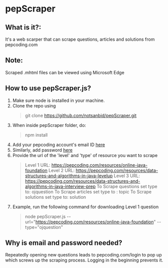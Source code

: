 # pepScraper

## What is it?:
It's a web scarper that can scrape questions, articles and solutions from pepcoding.com

## Note:
Scraped .mhtml files can be viewed using Microsoft Edge

## How to use pepScraper.js? 
1. Make sure node is installed in your machine. 
2. Clone the repo using  
   > git clone https://github.com/notsanbid/pepScraper.git
3. When inside pepScraper folder, do: 
   > npm install
4. Add your pepcoding account's email ID [here](https://github.com/notsanbid/pepScraper/blob/041f436c030f68c075a41c1930e93a69529e2445/pepScraper.js#L30)
5. Similarly, add password [here](https://github.com/notsanbid/pepScraper/blob/041f436c030f68c075a41c1930e93a69529e2445/pepScraper.js#L34)
6. Provide the url of the 'level' and 'type' of resource you want to scrape 
   > Level 1 URL: https://pepcoding.com/resources/online-java-foundation
   > Level 2 URL: https://pepcoding.com/resources/data-structures-and-algorithms-in-java-levelup
   > Level 3 URL: https://pepcoding.com/resources/data-structures-and-algorithms-in-java-interview-prep
   > To Scrape questions set type to: ojquestion
   > To Scrape articles set type to : topic
   > To Scrape solutions set type to: solution
7. Example, run the following command for downloading Level 1 question
   > node pepScraper.js --url="https://pepcoding.com/resources/online-java-foundation" --type="ojquestion"

## Why is email and password needed?
Repeatedly opening new questions leads to pepcoding.com/login to pop up which screws up the scraping process. Logging in the beginning prevents it.
